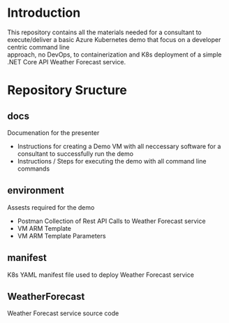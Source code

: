 # Introduction 
This repository contains all the materials needed for a consultant to execute/deliver a basic Azure Kubernetes demo that focus on a developer centric command line<br>
approach, no DevOps, to containerization and K8s deployment of a simple .NET Core API Weather Forecast service.

# Repository Sructure
## **docs**
Documenation for the presenter
- Instructions for creating a Demo VM with all neccessary software for a consultant to successfully run the demo
- Instructions / Steps for executing the demo with all command line commands
## **environment**
Assests required for the demo
- Postman Collection of Rest API Calls to Weather Forecast service
- VM ARM Template
- VM ARM Template Parameters
## **manifest**
K8s YAML manifest file used to deploy Weather Forecast service
## **WeatherForecast**
Weather Forecast service source code
